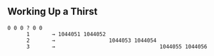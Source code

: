 ## Working Up a Thirst

```
0 0 0 ? 0 0
      1       → 1044051 1044052 
      2       →                 1044053 1044054
      3       →                                 1044055 1044056
```
